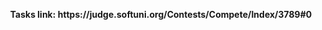 <p align="center">
  <b>Tasks link: https://judge.softuni.org/Contests/Compete/Index/3789#0</b><br>
</p>



